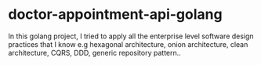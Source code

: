 # doctor-appointment-api-golang

In this golang project, I tried to apply all the enterprise level software design practices that I know e.g hexagonal architecture, onion architecture, clean architecture, CQRS, DDD, generic repository pattern..
